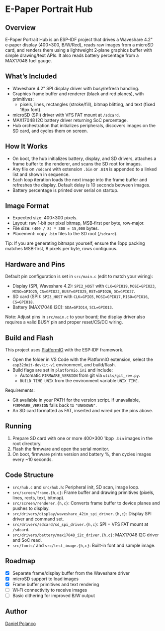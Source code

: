 # E-Paper Portrait Hub

## Overview

E-Paper Portrait Hub is an ESP-IDF project that drives a Waveshare 4.2" e‑paper display (400×300, B/W/Red), reads raw images from a microSD card, and renders them using a lightweight 2‑plane graphics buffer with simple drawing/text APIs. It also reads battery percentage from a MAX17048 fuel gauge.

## What’s Included

- Waveshare 4.2" SPI display driver with busy/refresh handling.
- Graphics frame buffer and renderer (black and red planes), with primitives:
  - pixels, lines, rectangles (stroke/fill), bitmap blitting, and text (fixed 16px font).
- microSD (SPI) driver with VFS FAT mount at `/sdcard`.
- MAX17048 I2C battery driver returning SoC percentage.
- Hub orchestration that initializes peripherals, discovers images on the SD card, and cycles them on screen.

## How It Works

- On boot, the hub initializes battery, display, and SD drivers, attaches a frame buffer to the renderer, and scans the SD root for images.
- Any file on `/sdcard` with extension `.bin` or `.BIN` is appended to a linked list and shown in sequence.
- Each loop iteration loads the next image into the frame buffer and refreshes the display. Default delay is 10 seconds between images.
- Battery percentage is printed over serial on startup.

## Image Format

- Expected size: 400×300 pixels.
- Layout: raw 1‑bit per pixel bitmap, MSB‑first per byte, row‑major.
- File size: `(400 / 8) * 300 = 15,000` bytes.
- Placement: copy `.bin` files to the SD root (`/sdcard`).

Tip: If you are generating bitmaps yourself, ensure the 1bpp packing matches MSB‑first, 8 pixels per byte, rows contiguous.

## Hardware and Pins

Default pin configuration is set in `src/main.c` (edit to match your wiring):

- Display (SPI, Waveshare 4.2): `SPI2_HOST` with `CLK=GPIO19`, `MOSI=GPIO23`, `MISO=GPIO25`, `CS=GPIO22`, `BUSY=GPIO25`, `RST=GPIO26`, `DC=GPIO27`.
- SD card (SPI): `SPI3_HOST` with `CLK=GPIO5`, `MOSI=GPIO17`, `MISO=GPIO16`, `CS=GPIO18`.
- Battery (MAX17048 I2C): `SDA=GPIO14`, `SCL=GPIO13`.

Note: Adjust pins in `src/main.c` to your board; the display driver also requires a valid BUSY pin and proper reset/CS/DC wiring.

## Build and Flash

This project uses [PlatformIO](https://platformio.org/) with the ESP‑IDF framework.

- Open the folder in VS Code with the PlatformIO extension, select the `esp32doit-devkit-v1` environment, and build/flash.
- Build flags are set in `platformio.ini` and include:
  - Automatic `FIRMWARE_VERSION` from git via `utils/git_rev.py`.
  - `BUILD_TIME_UNIX` from the environment variable `UNIX_TIME`.

Requirements:

- Git available in your PATH for the version script. If unavailable, `FIRMWARE_VERSION` falls back to `"UNKNOWN"`.
- An SD card formatted as FAT, inserted and wired per the pins above.

## Running

1. Prepare SD card with one or more 400×300 1bpp `.bin` images in the root directory.
2. Flash the firmware and open the serial monitor.
3. On boot, firmware prints version and battery %, then cycles images every ~10 seconds.

## Code Structure

- `src/hub.c` and `src/hub.h`: Peripheral init, SD scan, image loop.
- `src/screen/frame.{h,c}`: Frame buffer and drawing primitives (pixels, lines, rects, text, bitmap).
- `src/screen/renderer.{h,c}`: Converts frame buffer to device planes and pushes to display.
- `src/drivers/display/waveshare_42in_spi_driver.{h,c}`: Display SPI driver and command set.
- `src/drivers/sdcard/sd_spi_driver.{h,c}`: SPI + VFS FAT mount at `/sdcard`.
- `src/drivers/battery/max17048_i2c_driver.{h,c}`: MAX17048 I2C driver and SoC read.
- `src/fonts/` and `src/test_image.{h,c}`: Built‑in font and sample image.

## Roadmap

- [x] Separate frame/display buffer from the Waveshare driver
- [x] microSD support to load images
- [x] Frame buffer primitives and text rendering
- [ ] Wi‑Fi connectivity to receive images
- [ ] Basic dithering for improved B/W output

## Author

[Daniel Polanco](https://github.com/Elemeants)
